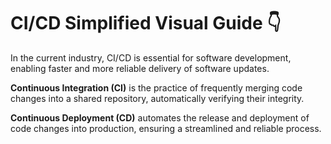 # CI/CD Simplified Visual Guide 👇

In the current industry, CI/CD is essential for software development, enabling faster and more reliable delivery of software updates.

**Continuous Integration (CI)** is the practice of frequently merging code changes into a shared repository, automatically verifying their integrity.

**Continuous Deployment (CD)** automates the release and deployment of code changes into production, ensuring a streamlined and reliable process.